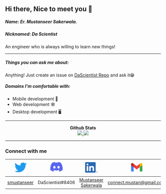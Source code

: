 ## Hi there, Nice to meet you 👋

##### Name: Er. Mustanseer Sakerwala. 
##### Nicknamed: Da Scientist

An engineer who is always willing to learn new things!
<!-- Aim: To grasp and master the power of computation and create better world for me to live in. -->

---

##### Things you can ask me about:

Anything! Just create an issue on [DaScientist Repo](https://github.com/DaScientist/DaScientist) and ask it😁

##### Domains I'm comfortable with:

- Mobile development 📱
- Web development  🕸
- Desktop development 🖥

---

<p align="center">
<b>Github Stats</b><br/>
<a href="https://github.com/DaScientist">
<img src="https://github-readme-stats.vercel.app/api/top-langs/?username=dascientist&show_icons=true&theme=radical&text_color=ACACAC&langs_count=7&title_color=ACACAC&layout=compact" />
</a>
<a href="https://github.com/DaScientist">
<img src="https://github-readme-stats.vercel.app/api?username=dascientist&count_private=true&show_icons=true&theme=radical&width=100%&text_color=ACACAC&&title_color=ACACAC&icon_color=ACACAC" />
</a>
</p>

---

<p align="center">
<h3>Connect with me</h3>

|[<img src="assets/twitter.png" width="40" alt="Twitter">](https://twitter.com/smustanseer) | [<img src="assets/discord.png" width="40" alt="Discord">](https://discordapp.com/users/DaScientist#8406) | [<img src="assets/linkedin.png" width="40" alt="LinkedIn">](https://www.linkedin.com/in/mustanseer-sakerwala-mm53bm52/) | [<img src="assets/gmail.png" width="40" alt="Mail">](mailto:connect.mustan@gmail.com)
|:-------:|:-------:|:--------:|:-------:|
|[smustanseer](https://twitter.com/smustanseer)|DaScientist#8406|[Mustanseer Sakerwala](https://www.linkedin.com/in/mustanseer-sakerwala-mm53bm52/)|[connect.mustan@gmail.com](mailto:connect.mustan@gmail.com)|
</p>
